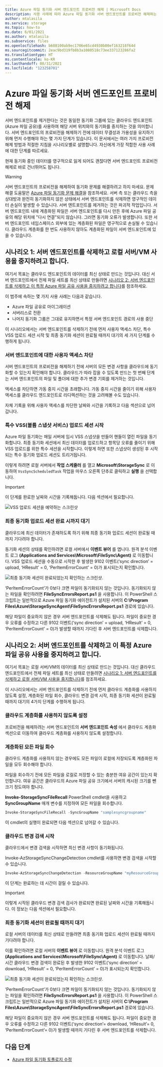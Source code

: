 ```yaml
---
title: Azure 파일 동기화 서버 엔드포인트 프로비전 해제 | Microsoft Docs
description: 사용 사례에 따라 Azure 파일 동기화 서버 엔드포인트를 프로비전 해제하는 방법에 대한 지침입니다.
author: mtalasila
ms.service: storage
ms.topic: how-to
ms.date: 6/01/2021
ms.author: mtalasila
ms.subservice: files
ms.openlocfilehash: b608100ab9ec1706e65cd4930b00ef163218f64d
ms.sourcegitcommit: 2eac9bd319fb8b3a1080518c73ee337123286fa2
ms.translationtype: HT
ms.contentlocale: ko-KR
ms.lasthandoff: 08/31/2021
ms.locfileid: "123258701"
---
```

# <a name="deprovision-your-azure-file-sync-server-endpoint"></a>Azure 파일 동기화 서버 엔드포인트 프로비전 해제

서버 엔드포인트를 제거한다는 것은 동일한 동기화 그룹에 있는 클라우드 엔드포인트(Azure 파일 공유)를 사용하여 해당 서버 위치와의 동기화를 중지하는 것을 의미합니다. 서버 엔드포인트의 프로비전을 해제하기 전에 데이터 무결성과 가용성을 유지하기 위해 먼저 수행해야 하는 몇 가지 단계가 있습니다. 이 문서에서는 여러 가지 프로비전 해제 방법과 적절한 지침을 시나리오별로 설명합니다. 자신에게 가장 적합한 사용 사례에 대한 단계를 따르세요.

현재 동기화 중인 데이터를 영구적으로 잃게 되어도 괜찮다면 서버 엔드포인트 프로비전 해제로 바로 건너뛰어도 됩니다.

> [!Warning]
> 서버 엔드포인트의 프로비전을 해제하여 동기화 문제를 해결하려고 하지 마세요. 문제 해결 도움말은 [Azure 파일 동기화 문제 해결](./file-sync-troubleshoot.md)을 참조하세요. 서버 측 또는 클라우드 측을 상대방과 완전히 동기화하지 않은 상태에서 서버 엔드포인트를 삭제하면 영구적인 데이터 손실이 발생할 수 있습니다. 서버 엔트포인트를 제거하는 것은 파괴적 작업입니다. 서버 엔드포인트 내에 계층화된 파일은 서버 엔드포인트를 다시 만든 후에 Azure 파일 공유의 해당 위치에 "다시 연결"되지 않습니다. 그러면 동기화 오류가 발생합니다. 또한 서버 엔드포인트 네임스페이스 외부에 있는 계층화된 파일은 영구적으로 손실될 수 있습니다. 클라우드 계층화를 한 번도 사용하지 않아도 계층화된 파일이 서버 엔드포인트에 있을 수 있습니다.

## <a name="scenario-1-you-intend-to-delete-your-server-endpoint-and-stop-using-your-local-server--vm"></a>시나리오 1: 서버 엔드포인트를 삭제하고 로컬 서버/VM 사용을 중지하려고 합니다.

여기서 목표는 클라우드 엔드포인트의 데이터를 최신 상태로 만드는 것입니다. 대신 서버 엔드포인트에서 전체 파일 세트를 최신 상태로 만들려면 [시나리오 2: 서버 엔드포인트를 삭제하고 이 특정 Azure 파일 공유 사용을 중지하려고 합니다](#scenario-2-you-intend-to-delete-your-server-endpoint-and-stop-using-this-specific-azure-file-share)를 참조하세요.

이 범주에 속하는 몇 가지 사용 사례는 다음과 같습니다.
-   Azure 파일 공유로 마이그레이션
-   서버리스로 전환
-   나머지 동기화 그룹은 그대로 유지하면서 특정 서버 엔드포인트 경로의 사용 중단

이 시나리오에서는 서버 엔드포인트를 삭제하기 전에 먼저 사용자 액세스 차단, 특수 VSS 업로드 세션 시작 및 최종 동기화 세션이 완료될 때까지 대기의 세 가지 단계를 수행하게 됩니다.

### <a name="remove-user-access-to-your-server-endpoint"></a>서버 엔드포인트에 대한 사용자 액세스 차단

서버 엔드포인트의 프로비전을 해제하기 전에 서버의 모든 변경 사항을 클라우드에 동기화할 수 있는지 확인해야 합니다. 클라우드가 따라 잡을 수 있도록 만드는 첫 번째 단계는 서버 엔드포인트의 파일 및 폴더에 대한 추가 변경 기회를 제거하는 것입니다. 

액세스를 차단하면 가동 중지 시간을 초래합니다. 가동 중지 시간을 줄이기 위해 사용자 액세스를 클라우드 엔드포인트로 리디렉션하는 것을 고려해볼 수도 있습니다. 

자체 기록을 위해 사용자 액세스를 차단한 날짜와 시간을 기록하고 다음 섹션으로 넘어갑니다.

### <a name="initiate-a-special-volume-snapshot-service-vss-upload-session"></a>특수 VSS(볼륨 스냅샷 서비스) 업로드 세션 시작

Azure 파일 동기화는 매일 서버에 임시 VSS 스냅샷을 만들어 핸들이 열린 파일을 동기화합니다. 최종 동기화 세션에서 최신 데이터를 업로드하고 항목당 오류를 줄이기 위해 VSS 업로드를 위한 특수 세션을 시작합니다. 이렇게 하면 또한 스냅샷이 생성된 후 시작되는 특수 동기화 업로드 세션도 트리거됩니다.  

이렇게 하려면 로컬 서버에서 **작업 스케줄러** 를 열고 **Microsoft\StorageSync** 로 이동하여 `VssSyncScheduledTask` 작업을 마우스 오른쪽 단추로 클릭하고 **실행** 을 선택합니다.

> [!Important]
> 이 단계를 완료한 날짜와 시간을 기록해둡니다. 다음 섹션에서 필요합니다.

![VSS 업로드 세션을 예약하는 스크린샷](media/file-sync-server-endpoint-delete/vss-task-scheduler.png)

### <a name="wait-for-a-final-sync-upload-session-to-complete"></a>최종 동기화 업로드 세션 완료 시까지 대기

클라우드에 최신 데이터가 존재하도록 하기 위해 최종 동기화 업로드 세션이 완료될 때까지 기다려야 합니다. 

동기화 세션의 상태를 확인하려면 로컬 서버에서 **이벤트 뷰어** 를 엽니다. 원격 분석 이벤트 로그 **(Applications and Services\Microsoft\FileSync\Agent)** 로 이동합니다. VSS 업로드 세션을 수동으로 시작한 후 발생한 9102 이벤트(‘sync direction’ = upload, ‘HResult’ = 0, ‘PerItemErrorCount’ = 0)가 표시되는지 확인합니다.

![최종 동기화 세션이 완료되었는지 확인하는 스크린샷.](media/file-sync-server-endpoint-delete/event-viewer.png)

‘PerItemErrorCount’가 0보다 크면 파일이 동기화되지 않는 것입니다. 동기화되지 않는 파일을 확인하려면 **FileSyncErrorsReport.ps1** 을 사용합니다. 이 PowerShell 스크립트는 일반적으로 Azure 파일 동기화 에이전트가 설치된 서버의 **C:\Program Files\Azure\StorageSyncAgent\FileSyncErrorsReport.ps1** 경로에 있습니다.

해당 파일이 중요하지 않은 경우 서버 엔드포인트를 삭제해도 됩니다. 파일이 중요한 경우 오류를 수정하고 다른 9102 이벤트(‘sync direction’ = upload, ‘HResult’ = 0, ‘PerItemErrorCount’ = 0)가 발생할 때까지 기다린 후 서버 엔드포인트를 삭제합니다.

## <a name="scenario-2-you-intend-to-delete-your-server-endpoint-and-stop-using-this-specific-azure-file-share"></a>시나리오 2: 서버 엔드포인트를 삭제하고 이 특정 Azure 파일 공유 사용을 중지하려고 합니다.

여기서 목표는 로컬 서버/VM의 데이터를 최신 상태로 만드는 것입니다. 대신 클라우드 엔드포인트에서 전체 파일 세트를 최신 상태로 만들려면 [시나리오 1: 서버 엔드포인트를 삭제하고 로컬 서버/VM 사용을 중지합니다](#scenario-1-you-intend-to-delete-your-server-endpoint-and-stop-using-your-local-server--vm)를 참조하세요.

이 시나리오에서는 서버 엔드포인트를 삭제하기 전에 먼저 클라우드 계층화를 사용하지 않도록 설정, 계층화된 파일 회수, 클라우드 변경 검색 시작, 최종 동기화 세션이 완료될 때까지 대기의 4가지 단계를 수행하게 됩니다.

### <a name="disable-cloud-tiering"></a>클라우드 계층화를 사용하지 않도록 설정
프로비전을 해제하려는 서버 엔드포인트의 **서버 엔드포인트 속성** 에서 클라우드 계층화 섹션으로 이동하여 클라우드 계층화를 사용하지 않도록 설정합니다.

### <a name="recall-all-tiered-files"></a>계층화된 모든 파일 회수
클라우드 계층화를 사용하지 않는 경우에도 모든 파일이 로컬에 저장되도록 계층화된 파일을 모두 회수해야 합니다.

파일을 회수하기 전에 모든 파일을 로컬로 저장할 수 있는 충분한 여유 공간이 있는지 확인합니다. 여유 공간은 클라우드의 Azure 파일 공유 크기에서 서버의 캐시된 크기를 뺀 크기 정도여야 합니다.

**Invoke-StorageSyncFileRecall** PowerShell cmdlet을 사용하고 **SyncGroupName** 매개 변수를 지정하여 모든 파일을 회수합니다. 
```powershell
Invoke-StorageSyncFileRecall -SyncGroupName "samplesyncgroupname"
```
이 cmdlet의 실행이 완료되면 다음 섹션으로 넘어갈 수 있습니다.

### <a name="initiate-cloud-change-detection"></a>클라우드 변경 검색 시작
클라우드에서 변경 검색을 시작하면 최신 변경 사항이 동기화됩니다.

Invoke-AzStorageSyncChangeDetection cmdlet를 사용하면 변경 검색을 시작할 수 있습니다. 

```powershell
Invoke-AzStorageSyncChangeDetection -ResourceGroupName "myResourceGroup" -StorageSyncServiceName "myStorageSyncServiceName" -SyncGroupName "mySyncGroupName" -Path "Data","Reporting\Templates" 
```

이 단계는 완료하는 데 시간이 걸릴 수 있습니다. 

> [!Important]
> 이렇게 시작된 클라우드 변경 검색 검사가 완료되면 완료된 날짜와 시간을 기록해둡니다. 이 정보는 다음 섹션에서 필요합니다.

### <a name="wait-for-a-final-sync-session-to-complete"></a>최종 동기화 세션이 완료될 때까지 대기
로컬 서버의 데이터를 최신 상태로 만들려면 최종 동기화 업로드 세션이 완료될 때까지 기다려야 합니다. 

이를 확인하려면 로컬 서버의 **이벤트 뷰어** 로 이동합니다. 원격 분석 이벤트 로그 **(Applications and Services\Microsoft\FileSync\Agent)** 로 이동합니다. 날짜/시간 클라우드 변경 검색이 완료된 후 발생한 9102 이벤트(‘sync direction’ = download, ‘HResult’ = 0, ‘PerItemErrorCount’ = 0)가 표시되는지 확인합니다.

![최종 동기화 세션이 완료되었는지 확인하는 스크린샷.](media/file-sync-server-endpoint-delete/event-viewer.png)

‘PerItemErrorCount’가 0보다 크면 파일이 동기화되지 않는 것입니다. 동기화되지 않는 파일을 확인하려면 **FileSyncErrorsReport.ps1** 을 사용합니다. 이 PowerShell 스크립트는 일반적으로 Azure 파일 동기화 에이전트가 설치된 서버의 **C:\Program Files\Azure\StorageSyncAgent\FileSyncErrorsReport.ps1** 경로에 있습니다.

해당 파일이 중요하지 않은 경우 서버 엔드포인트를 삭제해도 됩니다. 파일이 중요한 경우 오류를 수정하고 다른 9102 이벤트(‘sync direction’= download, ‘HResult’= 0, ‘PerItemErrorCount’= 0)가 발생할 때까지 기다린 후 서버 엔드포인트를 삭제합니다.

## <a name="next-steps"></a>다음 단계
* [Azure 파일 동기화 토폴로지 수정](./file-sync-modify-sync-topology.md)
